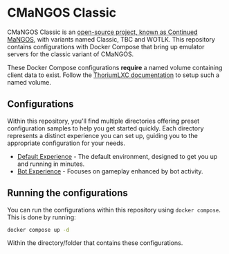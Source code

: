 # CMaNGOS Classic

CMaNGOS Classic is an [open-source project, known as Continued MaNGOS](https://github.com/cmangos/mangos-classic), with variants named Classic, TBC and WOTLK. This repository contains configurations with Docker Compose that bring up emulator servers for the classic variant of CMaNGOS.

These Docker Compose configurations **require** a named volume containing client data to exist. Follow the [ThoriumLXC documentation](thoriumlxc.github.io) to setup such a named volume.

## Configurations

Within this repository, you'll find multiple directories offering preset configuration samples to help you get started quickly. Each directory represents a distinct experience you can set up, guiding you to the appropriate configuration for your needs.

- [Default Experience](./default) - The default environment, designed to get you up and running in minutes.
- [Bot Experience](./bots/) - Focuses on gameplay enhanced by bot activity.

## Running the configurations

You can run the configurations within this repository using `docker compose`. This is done by running:

```bash
docker compose up -d
```

Within the directory/folder that contains these configurations.
